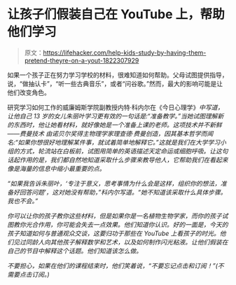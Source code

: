 # 让孩子们假装自己在 YouTube 上，帮助他们学习

> 原文：<https://lifehacker.com/help-kids-study-by-having-them-pretend-theyre-on-a-yout-1822307929>

如果一个孩子正在努力学习学校的材料，很难知道如何帮助。父母试图提供指导，说，“做抽认卡”，“听一些古典音乐”，或者“问谷歌。”然而，最大的影响可能是让他们改变角色。



研究学习如何工作的威廉姆斯学院副教授内特·科内尔在《今日心理学》[](https://www.psychologytoday.com/blog/everybody-is-stupid-except-you/201801/three-words-helped-my-13-year-old-study-better)*中写道，让他自己 13 岁的女儿朱丽叶学习更有效的一句话是:“准备教学。”当她试图理解新的东西时，他让她看材料，就好像她是一个准备上课的老师。这项技术并不新鲜——费曼技术 由诺贝尔奖得主物理学家理查德·费曼创造，因其基本哲学而闻名:“如果你想很好地理解某件事，就试着简单地解释它。”这就是我们在大学学习小组的方式，轮流站在白板前，试图用简单的英语描述天定命运或细胞呼吸。让这句话起作用的是，我们都自然地知道采取什么步骤来教导他人，它帮助我们在看起来像是海量的信息中缩小最重要的点。*

*“如果我告诉朱丽叶，‘专注于意义，思考事情为什么会是这样，组织你的想法，准备好回答问题’，这对她没有帮助，”科内尔写道。“她不知道该采取什么具体步骤。我也不会。”*

*你可以让你的孩子教你这些材料，但是如果你是一名植物生物学家，而你的孩子试图教你光合作用，你可能会失去一点效果。*他们知道你认识*。好的一面是，今天的孩子知道如何与普通观众交谈，这要归功于那些在 YouTube 上看孩子的时光。他们见过同龄人向其他孩子解释数学和艺术，以及如何制作闪光粘液。让他们假装在自己的节目中解释这个话题。他们知道该怎么做。*

*不要担心，如果在他们的课程结束时，他们笑着说，“不要忘记点击和订阅！”(不需要点击订阅。)*